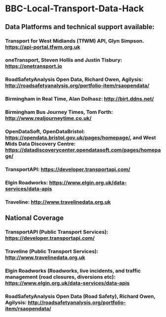 # BBC-Local-Transport-Data-Hack
## Data Platforms and technical support available: 
### Transport for West Midlands (TfWM) API, Glyn Simpson. https://api-portal.tfwm.org.uk
### oneTransport, Steven Hollis and Justin Tisbury: https://onetransport.io 
### RoadSafetyAnalysis Open Data, Richard Owen, Agilysis: http://roadsafetyanalysis.org/portfolio-item/rsaopendata/ 
### Birmingham in Real Time, Alan Dolhasz: http://birt.ddns.net/
### Birmingham Bus Journey Times, Tom Forth: http://www.realjourneytime.co.uk/
### OpenDataSoft, OpenDataBristol: https://opendata.bristol.gov.uk/pages/homepage/, and West Mids Data Discovery Centre: https://datadiscoverycenter.opendatasoft.com/pages/homepage/
### TransportAPI: https://developer.transportapi.com/
### Elgin Roadworks: https://www.elgin.org.uk/data-services/data-apis
### Traveline: http://www.travelinedata.org.uk 
## National Coverage
### TransportAPI (Public Transport Services): https://developer.transportapi.com/
### Traveline (Public Transport Services): http://www.travelinedata.org.uk 
### Elgin Roadworks (Roadworks, live incidents, and traffic management (road closures, diversions etc): https://www.elgin.org.uk/data-services/data-apis
### RoadSafetyAnalysis Open Data (Road Safety), Richard Owen, Agilysis: http://roadsafetyanalysis.org/portfolio-item/rsaopendata/ 
